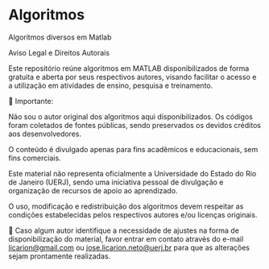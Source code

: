 # Algoritmos
Algoritmos diversos em Matlab

Aviso Legal e Direitos Autorais

Este repositório reúne algoritmos em MATLAB disponibilizados de forma gratuita e aberta por seus respectivos autores, visando facilitar o acesso e a utilização em atividades de ensino, pesquisa e treinamento.

📌 Importante:

Não sou o autor original dos algoritmos aqui disponibilizados. Os códigos foram coletados de fontes públicas, sendo preservados os devidos créditos aos desenvolvedores.

O conteúdo é divulgado apenas para fins acadêmicos e educacionais, sem fins comerciais.

Este material não representa oficialmente a Universidade do Estado do Rio de Janeiro (UERJ), sendo uma iniciativa pessoal de divulgação e organização de recursos de apoio ao aprendizado.

O uso, modificação e redistribuição dos algoritmos devem respeitar as condições estabelecidas pelos respectivos autores e/ou licenças originais.

📖 Caso algum autor identifique a necessidade de ajustes na forma de disponibilização do material, favor entrar em contato através do e-mail licarion@gmail.com ou jose.licarion.neto@uerj.br para que as alterações sejam prontamente realizadas.
